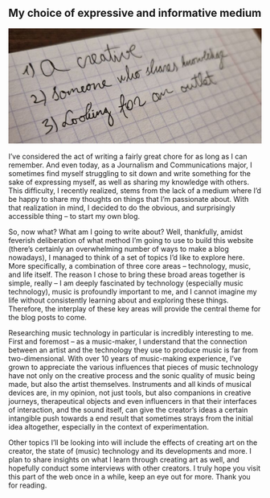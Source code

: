 ## My choice of expressive and informative medium

![Random list on a blank page](./images/post_one.jpg "list")

I’ve considered the act of writing a fairly great chore for as long as I can remember. And even today, as a Journalism and Communications major, I sometimes find myself struggling to sit down and write something for the sake of expressing myself, as well as sharing my knowledge with others. This difficulty, I recently realized, stems from the lack of a medium where I’d be happy to share my thoughts on things that I’m passionate about. With that realization in mind, I decided to do the obvious, and surprisingly accessible thing – to start my own blog. 

So, now what? What am I going to write about? Well, thankfully, amidst feverish deliberation of what method I’m going to use to build this website (there’s certainly an overwhelming number of ways to make a blog nowadays), I managed to think of a set of topics I’d like to explore here. More specifically, a combination of three core areas – technology, music, and life itself. The reason I chose to bring these broad areas together is simple, really – I am deeply fascinated by technology (especially music technology), music is profoundly important to me, and I cannot imagine my life without consistently learning about and exploring these things. Therefore, the interplay of these key areas will provide the central theme for the blog posts to come.

Researching music technology in particular is incredibly interesting to me. First and foremost – as a music-maker, I understand that the connection between an artist and the technology they use to produce music is far from two-dimensional. With over 10 years of music-making experience, I’ve grown to appreciate the various influences that pieces of music technology have not only on the creative process and the sonic quality of music being made, but also the artist themselves. Instruments and all kinds of musical devices are, in my opinion, not just tools, but also companions in creative journeys, therapeutical objects and even influencers in that their interfaces of interaction, and the sound itself, can give the creator’s ideas a certain intangible push towards a end result that sometimes strays from the initial idea altogether, especially in the context of experimentation. 

Other topics I’ll be looking into will include the effects of creating art on the creator, the state of (music) technology and its developments and more. I plan to share insights on what I learn through creating art as well, and hopefully conduct some interviews with other creators. I truly hope you visit this part of the web once in a while, keep an eye out for more. Thank you for reading.
